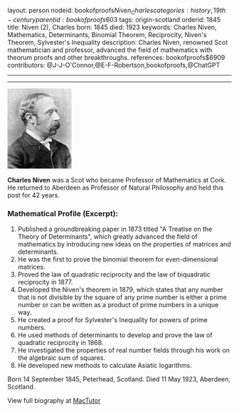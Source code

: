 layout: person
nodeid: bookofproofs$Niven_Charles
categories: history,19th-century
parentid: bookofproofs$603
tags: origin-scotland
orderid: 1845
title: Niven (2), Charles
born: 1845
died: 1923
keywords: Charles Niven, Mathematics, Determinants, Binomial Theorem, Reciprocity, Niven's Theorem, Sylvester's Inequality
description: Charles Niven, renowned Scot mathematician and professor, advanced the field of mathematics with theorum proofs and other breakthroughs.
references: bookofproofs$6909
contributors: @J-J-O'Connor,@E-F-Robertson,bookofproofs,@ChatGPT

---



---

![Niven_Charles.jpg](https://github.com/bookofproofs/bookofproofs.github.io/blob/main/_sources/_assets/images/portraits/Niven_Charles.jpg?raw=true)

**Charles Niven** was a Scot who became Professor of Mathematics at Cork. He returned to Aberdeen as Professor of Natural Philosophy and held this post for 42 years.

### Mathematical Profile (Excerpt):
1. Published a groundbreaking paper in 1873 titled "A Treatise on the Theory of Determinants", which greatly advanced the field of mathematics by introducing new ideas on the properties of matrices and determinants.
2. He was the first to prove the binomial theorem for even-dimensional matrices.
3. Proved the law of quadratic reciprocity and the law of biquadratic reciprocity in 1877.
4. Developed the Niven's theorem in 1879, which states that any number that is not divisible by the square of any prime number is either a prime number or can be written as a product of prime numbers in a unique way. 
5. He created a proof for Sylvester's Inequality for powers of prime numbers. 
6. He used methods of determinants to develop and prove the law of quadratic reciprocity in 1868. 
7. He investigated the properties of real number fields through his work on the algebraic sum of squares. 
8. He developed new methods to calculate Asiatic logarithms.

Born 14 September 1845, Peterhead, Scotland. Died 11 May 1923, Aberdeen, Scotland.

View full biography at [MacTutor](https://mathshistory.st-andrews.ac.uk/Biographies/Niven_Charles/)
